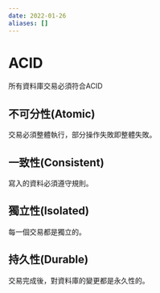 ```yaml
---
date: 2022-01-26
aliases: []
---
```

# ACID
所有資料庫交易必須符合ACID

## 不可分性(Atomic)
交易必須整體執行，部分操作失敗即整體失敗。

## 一致性(Consistent)
寫入的資料必須遵守規則。

## 獨立性(Isolated)
每一個交易都是獨立的。

## 持久性(Durable)
交易完成後，對資料庫的變更都是永久性的。